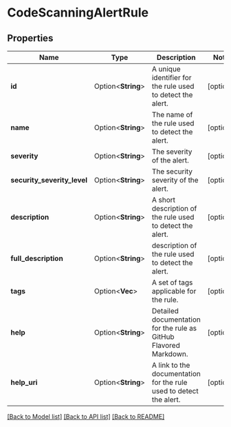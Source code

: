 # CodeScanningAlertRule

## Properties

Name | Type | Description | Notes
------------ | ------------- | ------------- | -------------
**id** | Option<**String**> | A unique identifier for the rule used to detect the alert. | [optional]
**name** | Option<**String**> | The name of the rule used to detect the alert. | [optional]
**severity** | Option<**String**> | The severity of the alert. | [optional]
**security_severity_level** | Option<**String**> | The security severity of the alert. | [optional]
**description** | Option<**String**> | A short description of the rule used to detect the alert. | [optional]
**full_description** | Option<**String**> | description of the rule used to detect the alert. | [optional]
**tags** | Option<**Vec<String>**> | A set of tags applicable for the rule. | [optional]
**help** | Option<**String**> | Detailed documentation for the rule as GitHub Flavored Markdown. | [optional]
**help_uri** | Option<**String**> | A link to the documentation for the rule used to detect the alert. | [optional]

[[Back to Model list]](../README.md#documentation-for-models) [[Back to API list]](../README.md#documentation-for-api-endpoints) [[Back to README]](../README.md)


